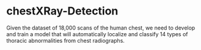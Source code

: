 # chestXRay-Detection
Given the dataset of 18,000 scans of the human chest, we need to develop and train a model that will automatically localize and classify 14 types of thoracic abnormalities from chest radiographs.
